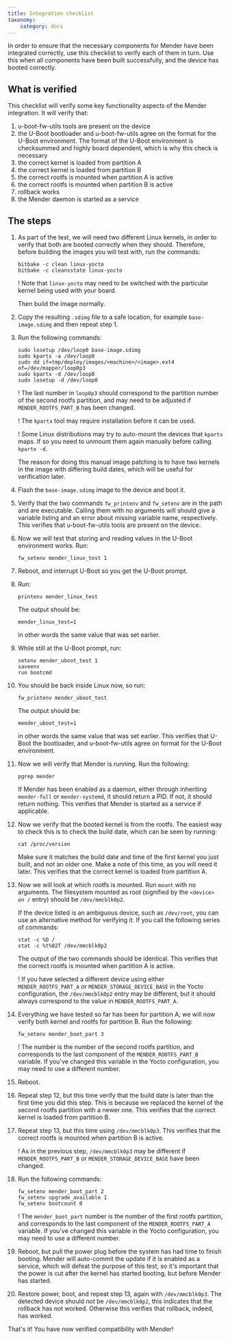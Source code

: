 ```yaml
---
title: Integration checklist
taxonomy:
    category: docs
---
```


In order to ensure that the necessary components for Mender have been integrated correctly, use this checklist to verify each of them in turn. Use this when all components have been built successfully, and the device has booted correctly.

## What is verified

This checklist will verify some key functionality aspects of the Mender integration. It will verify that:

1. u-boot-fw-utils tools are present on the device
2. the U-Boot bootloader and u-boot-fw-utils agree on the format for the U-Boot environment. The format of the U-Boot environment is checksummed and highly board dependent, which is why this check is necessary
3. the correct kernel is loaded from partition A
4. the correct kernel is loaded from partition B
5. the correct rootfs is mounted when partition A is active
6. the correct rootfs is mounted when partition B is active
7. rollback works
8. the Mender daemon is started as a service

## The steps

1. As part of the test, we will need two different Linux kernels, in order to verify that both are booted correctly when they should. Therefore, before building the images you will test with, run the commands:

   ```
   bitbake -c clean linux-yocto
   bitbake -c cleansstate linux-yocto
   ```

   ! Note that `linux-yocto` may need to be switched with the particular kernel being used with your board.

   Then build the image normally.

2. Copy the resulting `.sdimg` file to a safe location, for example `base-image.sdimg` and then repeat step 1.

3. Run the following commands:

   ```
   sudo losetup /dev/loop0 base-image.sdimg
   sudo kpartx -a /dev/loop0
   sudo dd if=tmp/deploy/images/<machine>/<image>.ext4 of=/dev/mapper/loop0p3
   sudo kpartx -d /dev/loop0
   sudo losetup -d /dev/loop0
   ```

   ! The last number in `loop0p3` should correspond to the partition number of the second rootfs partition, and may need to be adjusted if `MENDER_ROOTFS_PART_B` has been changed.

   ! The `kpartx` tool may require installation before it can be used.

   ! Some Linux distributions may try to auto-mount the devices that `kpartx` maps. If so you need to unmount them again manually before calling `kpartx -d`.

   The reason for doing this manual image patching is to have two kernels in the image with differing build dates, which will be useful for verification later.

4. Flash the `base-image.sdimg` image to the device and boot it.

5. Verify that the two commands `fw_printenv` and `fw_setenv` are in the path and are executable. Calling them with no arguments will should give a variable listing and an error about missing variable name, respectively. This verifies that u-boot-fw-utils tools are present on the device.

6. Now we will test that storing and reading values in the U-Boot environment works. Run:

   ```
   fw_setenv mender_linux_test 1
   ```

7. Reboot, and interrupt U-Boot so you get the U-Boot prompt.

8. Run:

   ```
   printenv mender_linux_test
   ```

   The output should be:

   ```
   mender_linux_test=1
   ```

   in other words the same value that was set earlier.

9. While still at the U-Boot prompt, run:

   ```
   setenv mender_uboot_test 1
   saveenv
   run bootcmd
   ```

10. You should be back inside Linux now, so run:

    ```
    fw_printenv mender_uboot_test
    ```

    The output should be:

    ```
    mender_uboot_test=1
    ```

    in other words the same value that was set earlier. This verifies that U-Boot the bootloader, and u-boot-fw-utils agree on format for the U-Boot environment.

11. Now we will verify that Mender is running. Run the following:

    ```
    pgrep mender
    ```

    If Mender has been enabled as a daemon, either through inheriting `mender-full` or `mender-systemd`, it should return a PID. If not, it should return nothing. This verifies that Mender is started as a service if applicable.

12. Now we verify that the booted kernel is from the rootfs. The easiest way to check this is to check the build date, which can be seen by running:

    ```
    cat /proc/version
    ```

    Make sure it matches the build date and time of the first kernel you just built, and not an older one. Make a note of this time, as you will need it later. This verifies that the correct kernel is loaded from partition A.

13. Now we will look at which rootfs is mounted. Run `mount` with no arguments. The filesystem mounted as root (signified by the `<device> on /` entry) should be `/dev/mmcblk0p2`.

    If the device listed is an ambiguous device, such as `/dev/root`, you can use an alternative method for verifying it. If you call the following series of commands:

    ```
    stat -c %D /
    stat -c %t%02T /dev/mmcblk0p2
    ```

    The output of the two commands should be identical. This verifies that the correct rootfs is mounted when partition A is active.

    ! If you have selected a different device using either `MENDER_ROOTFS_PART_A` or `MENDER_STORAGE_DEVICE_BASE` in the Yocto configuration, the `/dev/mmcblk0p2` entry may be different, but it should always correspond to the value in `MENDER_ROOTFS_PART_A`.

14. Everything we have tested so far has been for partition A; we will now verify both kernel and rootfs for partition B. Run the following:

    ```
    fw_setenv mender_boot_part 3
    ```

    ! The number is the number of the second rootfs partition, and corresponds to the last component of the `MENDER_ROOTFS_PART_B` variable. If you've changed this variable in the Yocto configuration, you may need to use a different number.

15. Reboot.

16. Repeat step 12, but this time verify that the build date is later than the first time you did this step. This is because we replaced the kernel of the second rootfs partition with a newer one. This verifies that the correct kernel is loaded from partition B.

17. Repeat step 13, but this time using `/dev/mmcblk0p3`. This verifies that the correct rootfs is mounted when partition B is active.

    ! As in the previous step, `/dev/mmcblk0p3` may be different if `MENDER_ROOTFS_PART_B` or `MENDER_STORAGE_DEVICE_BASE` have been changed.

18. Run the following commands:

    ```
    fw_setenv mender_boot_part 2
    fw_setenv upgrade_available 1
    fw_setenv bootcount 0
    ```

    ! The `mender_boot_part` number is the number of the first rootfs partition, and corresponds to the last component of the `MENDER_ROOTFS_PART_A` variable. If you've changed this variable in the Yocto configuration, you may need to use a different number.

19. Reboot, but pull the power plug before the system has had time to finish booting. Mender will auto-commit the update if it is enabled as a service, which will defeat the purpose of this test, so it's important that the power is cut after the kernel has started booting, but before Mender has started.

20. Restore power, boot, and repeat step 13, again with `/dev/mmcblk0p3`. The detected device should *not* be `/dev/mmcblk0p2`, this indicates that the rollback has not worked. Otherwise this verifies that rollback, indeed, has worked.

That's it! You have now verified compatibility with Mender!
